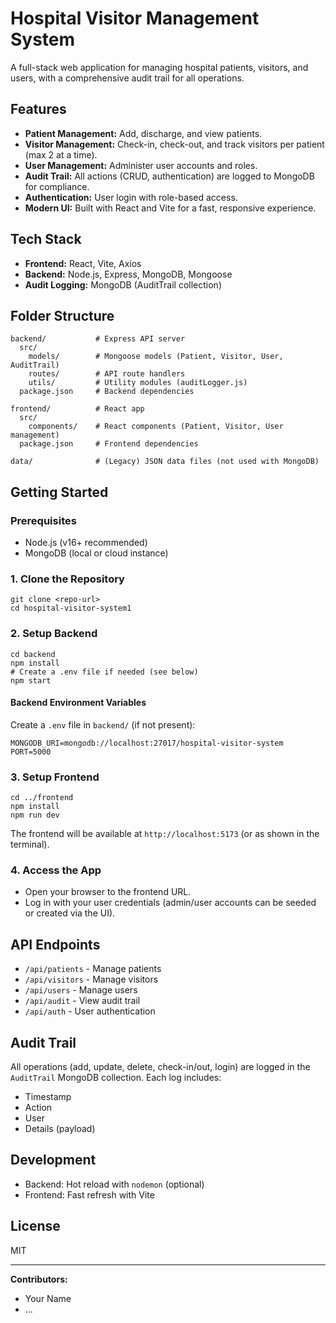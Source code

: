 # Hospital Visitor Management System

A full-stack web application for managing hospital patients, visitors, and users, with a comprehensive audit trail for all operations.

## Features
- **Patient Management:** Add, discharge, and view patients.
- **Visitor Management:** Check-in, check-out, and track visitors per patient (max 2 at a time).
- **User Management:** Administer user accounts and roles.
- **Audit Trail:** All actions (CRUD, authentication) are logged to MongoDB for compliance.
- **Authentication:** User login with role-based access.
- **Modern UI:** Built with React and Vite for a fast, responsive experience.

## Tech Stack
- **Frontend:** React, Vite, Axios
- **Backend:** Node.js, Express, MongoDB, Mongoose
- **Audit Logging:** MongoDB (AuditTrail collection)

## Folder Structure
```
backend/           # Express API server
  src/
    models/        # Mongoose models (Patient, Visitor, User, AuditTrail)
    routes/        # API route handlers
    utils/         # Utility modules (auditLogger.js)
  package.json     # Backend dependencies

frontend/          # React app
  src/
    components/    # React components (Patient, Visitor, User management)
  package.json     # Frontend dependencies

data/              # (Legacy) JSON data files (not used with MongoDB)
```

## Getting Started

### Prerequisites
- Node.js (v16+ recommended)
- MongoDB (local or cloud instance)

### 1. Clone the Repository
```
git clone <repo-url>
cd hospital-visitor-system1
```

### 2. Setup Backend
```
cd backend
npm install
# Create a .env file if needed (see below)
npm start
```

#### Backend Environment Variables
Create a `.env` file in `backend/` (if not present):
```
MONGODB_URI=mongodb://localhost:27017/hospital-visitor-system
PORT=5000
```

### 3. Setup Frontend
```
cd ../frontend
npm install
npm run dev
```

The frontend will be available at `http://localhost:5173` (or as shown in the terminal).

### 4. Access the App
- Open your browser to the frontend URL.
- Log in with your user credentials (admin/user accounts can be seeded or created via the UI).

## API Endpoints
- `/api/patients` - Manage patients
- `/api/visitors` - Manage visitors
- `/api/users` - Manage users
- `/api/audit` - View audit trail
- `/api/auth` - User authentication

## Audit Trail
All operations (add, update, delete, check-in/out, login) are logged in the `AuditTrail` MongoDB collection. Each log includes:
- Timestamp
- Action
- User
- Details (payload)

## Development
- Backend: Hot reload with `nodemon` (optional)
- Frontend: Fast refresh with Vite

## License
MIT

---

**Contributors:**
- Your Name
- ...
